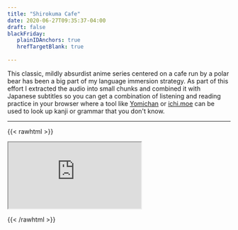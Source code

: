 ```yaml
---
title: "Shirokuma Cafe"
date: 2020-06-27T09:35:37-04:00
draft: false
blackFriday: 
   plainIDAnchors: true
   hrefTargetBlank: true
   
---
```


This classic, mildly absurdist anime series centered on a cafe run by a polar bear has been a big part of my language immersion strategy. As part of this effort I extracted the audio into small chunks and combined it with Japanese subtitles so you can get a combination of listening and reading practice in your browser where a tool like [Yomichan](https://foosoft.net/projects/yomichan/) or [ichi.moe](https://ichi.moe/) can be used to look up kanji or grammar that you don't know.

***

{{< rawhtml >}}

<div class="page">
<iframe src="https://gwmatthews.github.io/Shirokuma-Cafe/"></iframe>
</div>

{{< /rawhtml >}}

